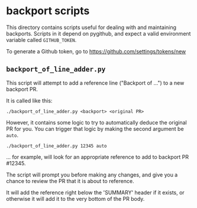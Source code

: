 # backport scripts

This directory contains scripts useful for dealing with and maintaining
backports. Scripts in it depend on pygithub, and expect a valid environment
variable called `GITHUB_TOKEN`.

To generate a Github token, go to https://github.com/settings/tokens/new

## `backport_of_line_adder.py`

This script will attempt to add a reference line ("Backport of ...") to a new
backport PR.

It is called like this:

```shell
./backport_of_line_adder.py <backport> <original PR>
```

However, it contains some logic to try to automatically deduce the original PR
for you. You can trigger that logic by making the second argument be `auto`.

```shell
./backport_of_line_adder.py 12345 auto
```

... for example, will look for an appropriate reference to add to backport PR #12345.

The script will prompt you before making any changes, and give you a chance to
review the PR that it is about to reference.

It will add the reference right below the 'SUMMARY' header if it exists, or
otherwise it will add it to the very bottom of the PR body.
